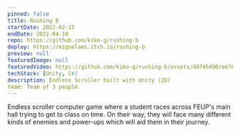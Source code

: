 ```yaml
---
pinned: false
title: Rushing B
startDate: 2022-02-15
endDate: 2022-04-10
repo: https://github.com/kiko-g/rushing-b
deploy: https://miguelams.itch.io/rushing-b
preview: null
featuredImage: null
featuredVideo: https://github.com/kiko-g/rushing-b/assets/40745490/ee78a378-a3bd-41aa-b120-aa0496f6abad
techStack: [Unity, C#]
description: Endless Scroller built with Unity (2D)
team: Team of 3 people
---
```


Endless scroller computer game where a student races across FEUP's main hall trying to get to class on time. On their way, they will face many different kinds of enemies and power-ups which will aid them in their journey.
